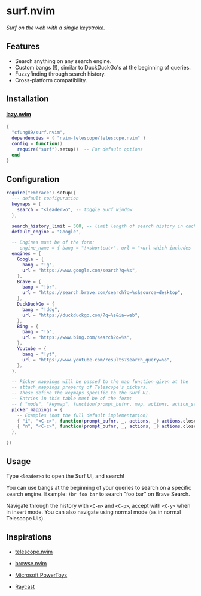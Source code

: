 # surf.nvim

*Surf on the web with a single keystroke.*

## Features

- Search anything on any search engine.
- Custom bangs (!), similar to DuckDuckGo's at the beginning of queries.
- Fuzzyfinding through search history.
- Cross-platform compatibility.

## Installation

#### [lazy.nvim](https://github.com/folke/lazy.nvim)

```lua
{
  "cfung89/surf.nvim",
  dependencies = { "nvim-telescope/telescope.nvim" }
  config = function()
    require("surf").setup()  -- For default options
  end
}
```

## Configuration

```lua
require("embrace").setup({
  --- default configuration
  keymaps = {
    search = "<leader>o", -- toggle Surf window
  },

  search_history_limit = 500, -- limit length of search history in cached file
  default_engine = "Google",

  -- Engines must be of the form:
  -- engine_name = { bang = "!<shortcut>", url = "<url which includes '%s' for search query>" }
  engines = {
    Google = {
      bang = "!g",
      url = "https://www.google.com/search?q=%s",
    },
    Brave = {
      bang = "!br",
      url = "https://search.brave.com/search?q=%s&source=desktop",
    },
    DuckDuckGo = {
      bang = "!ddg",
      url = "https://duckduckgo.com/?q=%s&ia=web",
    },
    Bing = {
      bang = "!b",
      url = "https://www.bing.com/search?q=%s",
    },
    Youtube = {
      bang = "!yt",
      url = "https://www.youtube.com/results?search_query=%s",
    },
  },

  -- Picker mappings will be passed to the map function given at the
  -- attach_mappings property of Telescope's pickers.
  -- These define the keymaps specific to the Surf UI.
  -- Entries in this table must be of the form:
  -- { "mode", "keymap", function(prompt_bufnr, map, actions, action_state) }
  picker_mappings = {
    -- Examples (not the full default implementation)
    { "i", "<C-c>", function(prompt_bufnr, _, actions, _) actions.close(prompt_bufnr) end },
    { "n", "<C-c>", function(prompt_bufnr, _, actions, _) actions.close(prompt_bufnr) end },
  },

})
```

## Usage

Type `<leader>o` to open the Surf UI, and search!

You can use bangs at the beginning of your queries to search on a specific search engine.
Example: `!br foo bar` to search "foo bar" on Brave Search.

Navigate through the history with `<C-n>` and `<C-p>`, accept with `<C-y>` when in insert mode.
You can also navigate using normal mode (as in normal Telescope UIs).

## Inspirations

- [telescope.nvim](https://github.com/nvim-telescope/telescope.nvim/tree/master)
- [browse.nvim](https://github.com/lalitmee/browse.nvim/tree/main)

- [Microsoft PowerToys](https://github.com/microsoft/PowerToys)
- [Raycast](https://www.raycast.com/)
